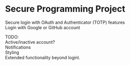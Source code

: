 # Secure Programming Project
Secure login with OAuth and Authenticator (TOTP) features\
Login with Google or GitHub account

TODO:\
Active/inactive account?\
Notifications\
Styling\
Extended functionality beyond login\